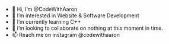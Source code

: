 - 👋 Hi, I’m @CodeWithAaron
- 👀 I’m interested in Website & Software Development
- 🌱 I’m currently learning C++
- 💞️ I’m looking to collaborate on nothing at this moment in time.
- 📫 Reach me on instagram @codewithaaron


